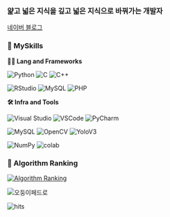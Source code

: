<!--Head -->

### 얉고 넓은 지식을 깊고 넓은 지식으로 바꿔가는 개발자

[네이버 블로그](https://blog.naver.com/cokebear2862)

<!-- Body -->
### 🦾 MySkills
**🧑‍💻 Lang and Frameworks**

![Python](https://img.shields.io/badge/python-3776AB.svg?&style=for-the-badge&logo=python&logoColor=white) 
![C](https://img.shields.io/badge/c-A8B9CC.svg?&style=for-the-badge&logo=c&logoColor=white) 
![C++](https://img.shields.io/badge/C++-000000.svg?&style=for-the-badge) 

![RStudio](https://img.shields.io/badge/rstudio-75AADB.svg?&style=for-the-badge&logo=rstudio&logoColor=white)
![MySQL](https://img.shields.io/badge/mysql-4479A1.svg?&style=for-the-badge&logo=mysql&logoColor=white)
![PHP](https://img.shields.io/badge/php-777BB4.svg?&style=for-the-badge&logo=php&logoColor=white) 

**🛠️ Infra and Tools**

![Visual Studio](https://img.shields.io/badge/visualstudio-5C2D91.svg?&style=for-the-badge&logo=visualstudio&logoColor=white)
![VSCode](https://img.shields.io/badge/VScode-000000.svg?&style=for-the-badge)
![PyCharm](https://img.shields.io/badge/pycharm-000000.svg?&style=for-the-badge&logo=pycharm&logoColor=white)

![MySQL](https://img.shields.io/badge/mysql-4479A1.svg?&style=for-the-badge&logo=mysql&logoColor=white)
![OpenCV](https://img.shields.io/badge/opencv-5C3EE8.svg?&style=for-the-badge&logo=opencv&logoColor=white)
![YoloV3](https://img.shields.io/badge/Yolov3-000000.svg?&style=for-the-badge) 

![NumPy](https://img.shields.io/badge/numpy-013243.svg?&style=for-the-badge&logo=numpy&logoColor=white)
![colab](https://img.shields.io/badge/colab-F9AB00.svg?&style=for-the-badge&logo=googlecolab&logoColor=white)


### 🚩 Algorithm Ranking
[![Algorithm Ranking](https://mazassumnida.wtf/api/v2/generate_badge?boj=audwns2862)](https://solved.ac/profile/audwns2862)

![오둥이페드로](https://i.imgur.com/nFyt3hz.gif)

![hits](https://hits.seeyoufarm.com/api/count/incr/badge.svg?url=https%3A%2F%2Fgithub.com%2FCoke-Eating-Polarbear&edge_flat=true&title=Duck)
